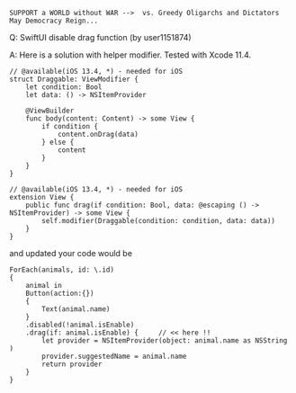 ```
SUPPORT a WORLD without WAR -->  vs. Greedy Oligarchs and Dictators
May Democracy Reign... 
```

Q: SwiftUI disable drag function (by user1151874)

A: Here is a solution with helper modifier. Tested with Xcode 11.4.

```
// @available(iOS 13.4, *) - needed for iOS
struct Draggable: ViewModifier {
    let condition: Bool
    let data: () -> NSItemProvider

    @ViewBuilder
    func body(content: Content) -> some View {
        if condition {
            content.onDrag(data)
        } else {
            content
        }
    }
}

// @available(iOS 13.4, *) - needed for iOS
extension View {
    public func drag(if condition: Bool, data: @escaping () -> NSItemProvider) -> some View {
        self.modifier(Draggable(condition: condition, data: data))
    }
}
```

and updated your code would be

```
ForEach(animals, id: \.id)
{
    animal in
    Button(action:{})
    {
        Text(animal.name)
    }
    .disabled(!animal.isEnable)
    .drag(if: animal.isEnable) {     // << here !!
        let provider = NSItemProvider(object: animal.name as NSString )
        provider.suggestedName = animal.name
        return provider
    }
}
```
